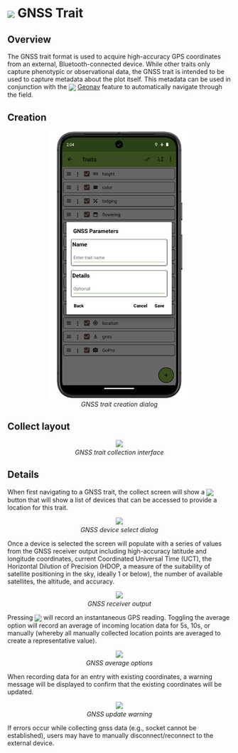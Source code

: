 <img ref="GNSS" style="vertical-align: middle;" src="_static/icons/formats/satellite-variant.png" width="40px"> GNSS Trait
==============================================================================

Overview
--------

The GNSS trait format is used to acquire high-accuracy GPS coordinates
from an external, Bluetooth-connected device. While other traits only
capture phenotypic or observational data, the GNSS trait is intended to
be used to capture metadata about the plot itself. This metadata can be
used in conjunction with the
<a href="geonav.md"><img style="vertical-align: middle;" src="_static/icons/settings/main/map-search.png" width="20px"></a> [Geonav](geonav.md) feature to automatically navigate
through the field.

Creation
--------

<figure align="center" class="image">
  <img src="_static/images/traits/formats/create_gnss_framed.png" width="325px"> 
  <figcaption><i>GNSS trait creation dialog</i></figcaption> 
</figure>

Collect layout
--------------

<figure align="center" class="image">
  <img src="_static/images/traits/formats/collect_gnss_framed.png" width="350px"> 
  <figcaption><i>GNSS trait collection interface</i></figcaption> 
</figure>

Details
-------

When first navigating to a GNSS trait, the collect screen will show a
<img ref="gnss" style="vertical-align: middle;" src="_static/icons/formats/satellite-variant.png" width="20px">
button that will show a list of devices that can be accessed to provide
a location for this trait.

<figure align="center" class="image">
  <img src="_static/images/traits/formats/collect_gnss_select_device.png" width="325px"> 
  <figcaption><i>GNSS device select dialog</i></figcaption> 
</figure>

Once a device is selected the screen will populate with a series of
values from the GNSS receiver output including high-accuracy latitude
and longitude coordinates, current Coordinated Universal Time (UCT), the
Horizontal Dilution of Precision (HDOP, a measure of the suitability of
satellite positioning in the sky, ideally 1 or below), the number of
available satellites, the altitude, and accuracy.

<figure align="center" class="image">
  <img src="_static/images/traits/formats/collect_gnss_receiver_output.png" width="325px"> 
  <figcaption><i>GNSS receiver output</i></figcaption> 
</figure>

Pressing
<img ref="capture" style="vertical-align: middle;" src="_static/icons/formats/crosshairs-gps.png" width="20px"> will record an instantaneous GPS reading. Toggling the average option will
record an average of incoming location data for 5s, 10s, or manually
(whereby all manually collected location points are averaged to create a
representative value).

<figure align="center" class="image">
  <img src="_static/images/traits/formats/collect_gnss_average_options.png" width="325px"> 
  <figcaption><i>GNSS average options</i></figcaption> 
</figure>

When recording data for an entry with existing coordinates, a warning
message will be displayed to confirm that the existing coordinates will
be updated.

<figure align="center" class="image">
  <img src="_static/images/traits/formats/collect_gnss_update_warning.png" width="325px"> 
  <figcaption><i>GNSS update warning</i></figcaption> 
</figure>

If errors occur while collecting gnss data (e.g., socket cannot be
established), users may have to manually disconnect/reconnect to the
external device.
